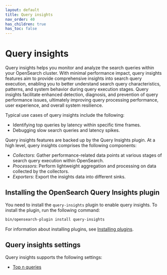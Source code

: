 ```yaml
---
layout: default
title: Query insights
nav_order: 40
has_children: true
has_toc: false
---
```


# Query insights

Query insights helps you monitor and analyze the search queries within your OpenSearch cluster. With minimal performance impact, query insights features aim to provide comprehensive insights into search query execution, enabling you to better understand search query characteristics, patterns, and system behavior during query execution stages. Query insights facilitate enhanced detection, diagnosis, and prevention of query performance issues, ultimately improving query processing performance, user experience, and overall system resilience.

Typical use cases of query insights include the following:

- Identifying top queries by latency within specific time frames.
- Debugging slow search queries and latency spikes.

Query insights features are backed up by the Query Insights plugin. At a high level, query insights comprises the following components:

* _Collectors_: Gather performance-related data points at various stages of search query execution within OpenSearch.
* _Processors_: Perform lightweight aggregation and processing on data collected by the collectors.
* _Exporters_: Export the insights data into different sinks.


## Installing the OpenSearch Query Insights plugin

You need to install the `query-insights` plugin to enable query insights. To install the plugin, run the following command:

```bash
bin/opensearch-plugin install query-insights
```
For information about installing plugins, see [Installing plugins]({{site.url}}{{site.baseurl}}/install-and-configure/plugins/).

## Query insights settings

Query insights supports the following settings:

- [Top n queries]({{site.url}}{{site.baseurl}}/observing-your-data/query-insights/top-n-queries/)
